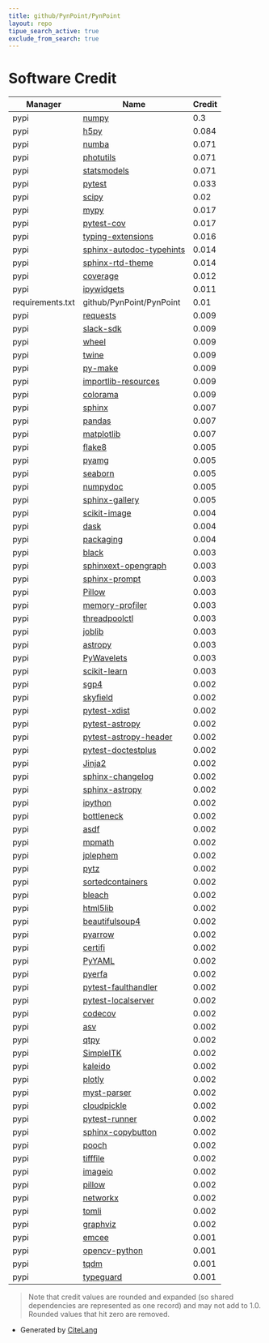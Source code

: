 ```yaml
---
title: github/PynPoint/PynPoint
layout: repo
tipue_search_active: true
exclude_from_search: true
---
```

# Software Credit

|Manager|Name|Credit|
|-------|----|------|
|pypi|[numpy](https://www.numpy.org)|0.3|
|pypi|[h5py](http://www.h5py.org)|0.084|
|pypi|[numba](https://numba.pydata.org)|0.071|
|pypi|[photutils](https://github.com/astropy/photutils)|0.071|
|pypi|[statsmodels](https://www.statsmodels.org/)|0.071|
|pypi|[pytest](https://pypi.org/project/pytest)|0.033|
|pypi|[scipy](https://www.scipy.org)|0.02|
|pypi|[mypy](https://pypi.org/project/mypy)|0.017|
|pypi|[pytest-cov](https://pypi.org/project/pytest-cov)|0.017|
|pypi|[typing-extensions](https://pypi.org/project/typing-extensions)|0.016|
|pypi|[sphinx-autodoc-typehints](https://pypi.org/project/sphinx-autodoc-typehints)|0.014|
|pypi|[sphinx-rtd-theme](https://pypi.org/project/sphinx-rtd-theme)|0.014|
|pypi|[coverage](https://github.com/nedbat/coveragepy)|0.012|
|pypi|[ipywidgets](https://pypi.org/project/ipywidgets)|0.011|
|requirements.txt|github/PynPoint/PynPoint|0.01|
|pypi|[requests](https://pypi.org/project/requests)|0.009|
|pypi|[slack-sdk](https://pypi.org/project/slack-sdk)|0.009|
|pypi|[wheel](https://pypi.org/project/wheel)|0.009|
|pypi|[twine](https://pypi.org/project/twine)|0.009|
|pypi|[py-make](https://pypi.org/project/py-make)|0.009|
|pypi|[importlib-resources](https://pypi.org/project/importlib-resources)|0.009|
|pypi|[colorama](https://pypi.org/project/colorama)|0.009|
|pypi|[sphinx](https://pypi.org/project/sphinx)|0.007|
|pypi|[pandas](https://pypi.org/project/pandas)|0.007|
|pypi|[matplotlib](https://pypi.org/project/matplotlib)|0.007|
|pypi|[flake8](https://pypi.org/project/flake8)|0.005|
|pypi|[pyamg](https://pypi.org/project/pyamg)|0.005|
|pypi|[seaborn](https://pypi.org/project/seaborn)|0.005|
|pypi|[numpydoc](https://pypi.org/project/numpydoc)|0.005|
|pypi|[sphinx-gallery](https://pypi.org/project/sphinx-gallery)|0.005|
|pypi|[scikit-image](https://scikit-image.org)|0.004|
|pypi|[dask](https://pypi.org/project/dask)|0.004|
|pypi|[packaging](https://pypi.org/project/packaging)|0.004|
|pypi|[black](https://pypi.org/project/black)|0.003|
|pypi|[sphinxext-opengraph](https://pypi.org/project/sphinxext-opengraph)|0.003|
|pypi|[sphinx-prompt](https://pypi.org/project/sphinx-prompt)|0.003|
|pypi|[Pillow](https://pypi.org/project/Pillow)|0.003|
|pypi|[memory-profiler](https://pypi.org/project/memory-profiler)|0.003|
|pypi|[threadpoolctl](https://pypi.org/project/threadpoolctl)|0.003|
|pypi|[joblib](https://pypi.org/project/joblib)|0.003|
|pypi|[astropy](http://astropy.org)|0.003|
|pypi|[PyWavelets](https://github.com/PyWavelets/pywt)|0.003|
|pypi|[scikit-learn](http://scikit-learn.org)|0.003|
|pypi|[sgp4](https://github.com/brandon-rhodes/python-sgp4)|0.002|
|pypi|[skyfield](http://github.com/brandon-rhodes/python-skyfield/)|0.002|
|pypi|[pytest-xdist](https://github.com/pytest-dev/pytest-xdist)|0.002|
|pypi|[pytest-astropy](https://pypi.org/project/pytest-astropy)|0.002|
|pypi|[pytest-astropy-header](https://pypi.org/project/pytest-astropy-header)|0.002|
|pypi|[pytest-doctestplus](https://pypi.org/project/pytest-doctestplus)|0.002|
|pypi|[Jinja2](https://pypi.org/project/Jinja2)|0.002|
|pypi|[sphinx-changelog](https://pypi.org/project/sphinx-changelog)|0.002|
|pypi|[sphinx-astropy](https://pypi.org/project/sphinx-astropy)|0.002|
|pypi|[ipython](https://pypi.org/project/ipython)|0.002|
|pypi|[bottleneck](https://pypi.org/project/bottleneck)|0.002|
|pypi|[asdf](https://pypi.org/project/asdf)|0.002|
|pypi|[mpmath](https://pypi.org/project/mpmath)|0.002|
|pypi|[jplephem](https://pypi.org/project/jplephem)|0.002|
|pypi|[pytz](https://pypi.org/project/pytz)|0.002|
|pypi|[sortedcontainers](https://pypi.org/project/sortedcontainers)|0.002|
|pypi|[bleach](https://pypi.org/project/bleach)|0.002|
|pypi|[html5lib](https://pypi.org/project/html5lib)|0.002|
|pypi|[beautifulsoup4](https://pypi.org/project/beautifulsoup4)|0.002|
|pypi|[pyarrow](https://pypi.org/project/pyarrow)|0.002|
|pypi|[certifi](https://pypi.org/project/certifi)|0.002|
|pypi|[PyYAML](https://pypi.org/project/PyYAML)|0.002|
|pypi|[pyerfa](https://pypi.org/project/pyerfa)|0.002|
|pypi|[pytest-faulthandler](https://pypi.org/project/pytest-faulthandler)|0.002|
|pypi|[pytest-localserver](https://pypi.org/project/pytest-localserver)|0.002|
|pypi|[codecov](https://pypi.org/project/codecov)|0.002|
|pypi|[asv](https://pypi.org/project/asv)|0.002|
|pypi|[qtpy](https://pypi.org/project/qtpy)|0.002|
|pypi|[SimpleITK](https://pypi.org/project/SimpleITK)|0.002|
|pypi|[kaleido](https://pypi.org/project/kaleido)|0.002|
|pypi|[plotly](https://pypi.org/project/plotly)|0.002|
|pypi|[myst-parser](https://pypi.org/project/myst-parser)|0.002|
|pypi|[cloudpickle](https://pypi.org/project/cloudpickle)|0.002|
|pypi|[pytest-runner](https://pypi.org/project/pytest-runner)|0.002|
|pypi|[sphinx-copybutton](https://pypi.org/project/sphinx-copybutton)|0.002|
|pypi|[pooch](https://pypi.org/project/pooch)|0.002|
|pypi|[tifffile](https://pypi.org/project/tifffile)|0.002|
|pypi|[imageio](https://pypi.org/project/imageio)|0.002|
|pypi|[pillow](https://pypi.org/project/pillow)|0.002|
|pypi|[networkx](https://pypi.org/project/networkx)|0.002|
|pypi|[tomli](https://pypi.org/project/tomli)|0.002|
|pypi|[graphviz](https://pypi.org/project/graphviz)|0.002|
|pypi|[emcee](https://emcee.readthedocs.io)|0.001|
|pypi|[opencv-python](https://github.com/skvark/opencv-python)|0.001|
|pypi|[tqdm](https://tqdm.github.io)|0.001|
|pypi|[typeguard](https://pypi.org/project/typeguard)|0.001|


> Note that credit values are rounded and expanded (so shared dependencies are represented as one record) and may not add to 1.0. Rounded values that hit zero are removed.


- Generated by [CiteLang](https://github.com/vsoch/citelang)
